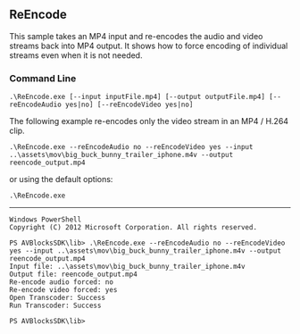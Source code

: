 ## ReEncode

This sample takes an MP4 input and re-encodes the audio and video streams back into MP4 output. It shows how to force encoding of individual streams even when it is not needed. 

### Command Line

	.\ReEncode.exe [--input inputFile.mp4] [--output outputFile.mp4] [--reEncodeAudio yes|no] [--reEncodeVideo yes|no]


The following example re-encodes only the video stream in an MP4 / H.264 clip.

	.\ReEncode.exe --reEncodeAudio no --reEncodeVideo yes --input ..\assets\mov\big_buck_bunny_trailer_iphone.m4v --output reencode_output.mp4

or using the default options:

	.\ReEncode.exe
***

	Windows PowerShell
	Copyright (C) 2012 Microsoft Corporation. All rights reserved.
	
	PS AVBlocksSDK\lib> .\ReEncode.exe --reEncodeAudio no --reEncodeVideo yes --input ..\assets\mov\big_buck_bunny_trailer_iphone.m4v --output reencode_output.mp4
	Input file: ..\assets\mov\big_buck_bunny_trailer_iphone.m4v
	Output file: reencode_output.mp4
	Re-encode audio forced: no
	Re-encode video forced: yes
	Open Transcoder: Success
	Run Transcoder: Success
	
	PS AVBlocksSDK\lib>
